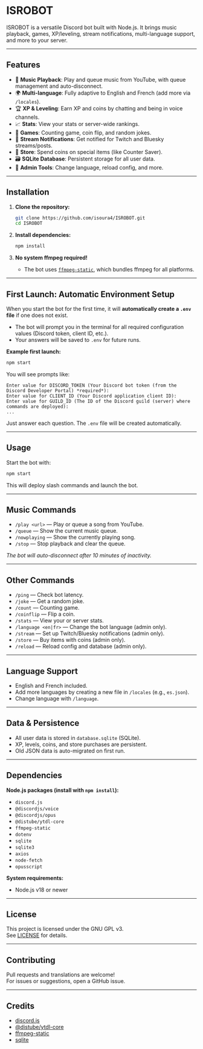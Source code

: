 # ISROBOT

ISROBOT is a versatile Discord bot built with Node.js. It brings music playback, games, XP/leveling, stream notifications, multi-language support, and more to your server.

---

## Features

- 🎵 **Music Playback**: Play and queue music from YouTube, with queue management and auto-disconnect.
- 🌍 **Multi-language**: Fully adaptive to English and French (add more via `/locales`).
- 🏆 **XP & Leveling**: Earn XP and coins by chatting and being in voice channels.
- 📈 **Stats**: View your stats or server-wide rankings.
- 🎲 **Games**: Counting game, coin flip, and random jokes.
- 📢 **Stream Notifications**: Get notified for Twitch and Bluesky streams/posts.
- 🛒 **Store**: Spend coins on special items (like Counter Saver).
- 🗃️ **SQLite Database**: Persistent storage for all user data.
- 🔄 **Admin Tools**: Change language, reload config, and more.

---

## Installation

1. **Clone the repository:**
   ```bash
   git clone https://github.com/isoura4/ISROBOT.git
   cd ISROBOT
   ```

2. **Install dependencies:**
   ```bash
   npm install
   ```

3. **No system ffmpeg required!**
   - The bot uses [`ffmpeg-static`](https://www.npmjs.com/package/ffmpeg-static), which bundles ffmpeg for all platforms.

---

## First Launch: Automatic Environment Setup

When you start the bot for the first time, it will **automatically create a `.env` file** if one does not exist.

- The bot will prompt you in the terminal for all required configuration values (Discord token, client ID, etc.).
- Your answers will be saved to `.env` for future runs.

**Example first launch:**
```bash
npm start
```
You will see prompts like:
```
Enter value for DISCORD_TOKEN (Your Discord bot token (from the Discord Developer Portal) *required*): 
Enter value for CLIENT_ID (Your Discord application client ID): 
Enter value for GUILD_ID (The ID of the Discord guild (server) where commands are deployed): 
...
```
Just answer each question. The `.env` file will be created automatically.

---

## Usage

Start the bot with:
```bash
npm start
```
This will deploy slash commands and launch the bot.

---

## Music Commands

- `/play <url>` — Play or queue a song from YouTube.
- `/queue` — Show the current music queue.
- `/nowplaying` — Show the currently playing song.
- `/stop` — Stop playback and clear the queue.

*The bot will auto-disconnect after 10 minutes of inactivity.*

---

## Other Commands

- `/ping` — Check bot latency.
- `/joke` — Get a random joke.
- `/count` — Counting game.
- `/coinflip` — Flip a coin.
- `/stats` — View your or server stats.
- `/language <en|fr>` — Change the bot language (admin only).
- `/stream` — Set up Twitch/Bluesky notifications (admin only).
- `/store` — Buy items with coins (admin only).
- `/reload` — Reload config and database (admin only).

---

## Language Support

- English and French included.
- Add more languages by creating a new file in `/locales` (e.g., `es.json`).
- Change language with `/language`.

---

## Data & Persistence

- All user data is stored in `database.sqlite` (SQLite).
- XP, levels, coins, and store purchases are persistent.
- Old JSON data is auto-migrated on first run.

---

## Dependencies

**Node.js packages (install with `npm install`):**
- `discord.js`
- `@discordjs/voice`
- `@discordjs/opus`
- `@distube/ytdl-core`
- `ffmpeg-static`
- `dotenv`
- `sqlite`
- `sqlite3`
- `axios`
- `node-fetch`
- `opusscript`

**System requirements:**
- Node.js v18 or newer

---

## License

This project is licensed under the GNU GPL v3.  
See [LICENSE](LICENSE) for details.

---

## Contributing

Pull requests and translations are welcome!  
For issues or suggestions, open a GitHub issue.

---

## Credits

- [discord.js](https://discord.js.org/)
- [@distube/ytdl-core](https://www.npmjs.com/package/@distube/ytdl-core)
- [ffmpeg-static](https://www.npmjs.com/package/ffmpeg-static)
- [sqlite](https://www.sqlite.org/)